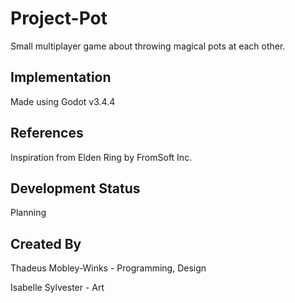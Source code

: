 # Project-Pot

Small multiplayer game about throwing magical pots at each other.

## Implementation

Made using Godot v3.4.4

## References

Inspiration from Elden Ring by FromSoft Inc.

## Development Status

Planning

## Created By

Thadeus Mobley-Winks - Programming, Design

Isabelle Sylvester - Art
